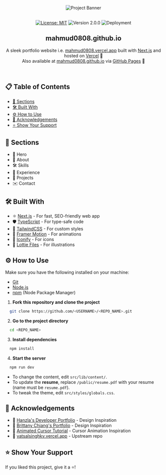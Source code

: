 <div align="center">
  <img src="https://i.postimg.cc/25zdR8ny/Mahmudul-Hasan-Khan-Portfolio.png" alt="Project Banner">
  <br />
  <br />
</div>

<p align="center">
  <a href="https://choosealicense.com/licenses/mit/"><img src="https://img.shields.io/badge/License-MIT-brightgreen?style=for-the-badge&color=1FAD58" alt="License: MIT" /></a>
  <img src="https://img.shields.io/badge/Version-2.0.0-blue?style=for-the-badge&color=35AFF1" alt="Version 2.0.0" />
  <img src="https://img.shields.io/github/actions/workflow/status/Mahmud0808/Mahmud0808.github.io/deploy.yml?branch=main&label=Deployment&style=for-the-badge" alt="Deployment">
</p>

<h2 align="center">mahmud0808.github.io</h2>

<p align="center">
  A sleek portfolio website i.e. <a href="https://mahmud0808.vercel.app" target="_blank">mahmud0808.vercel.app</a> built with <a href="https://nextjs.org/" target="_blank">Next.js</a> and hosted on <a href="https://vercel.com/" target="_blank">Vercel</a> 🌟 <br>
  Also available at <a href="https://mahmud0808.github.io" target="_blank">mahmud0808.github.io</a> via <a href="https://pages.github.com/" target="_blank">GitHub Pages</a> 🚀
</p>

<br>

## 📋 Table of Contents

- [📂 Sections](#-sections)
- [🛠 Built With](#-built-with)
- [⚙️ How to Use](#%EF%B8%8F-how-to-use)
- [🙏 Acknowledgements](#-acknowledgements)
- [⭐️ Show Your Support](#%EF%B8%8F-show-your-support)

## 📂 Sections

- 🚀 Hero
- 👤 About
- 🛠 Skills
- 💼 Experience
- 📁 Projects
- ✉️ Contact

## 🛠 Built With

- ⚛️ [Next.js](https://nextjs.org/) - For fast, SEO-friendly web app
- 🛡 [TypeScript](https://www.typescriptlang.org/) - For type-safe code
- 🎨 [TailwindCSS](https://tailwindcss.com/) - For custom styles
- 🎥 [Framer Motion](https://www.framer.com/motion/) - For animations
- 🌟 [Iconify](https://icon-sets.iconify.design/) - For icons
- 🎨 [Lottie Files](https://lottiefiles.com/) - For illustrations

## ⚙️ How to Use

Make sure you have the following installed on your machine:

- [Git](https://git-scm.com/)
- [Node.js](https://nodejs.org/en)
- [npm](https://www.npmjs.com/) (Node Package Manager)

1. **Fork this repository and clone the project**

```bash
  git clone https://github.com/<USERNAME>/<REPO_NAME>.git
```

2. **Go to the project directory**

```bash
  cd <REPO_NAME>
```

3. **Install dependencies**

```bash
  npm install
```

4. **Start the server**

```bash
  npm run dev
```

- To change the content, edit `src/lib/content/`.
- To update the **resume**, replace `/public/resume.pdf` with your resume (name must be `resume.pdf`).
- To tweak the theme, edit `src/styles/globals.css`.

## 🙏 Acknowledgements

- 🌟 [Hanzla's Developer Portfolio](https://developer-portfolio-1hanzla100.vercel.app/) - Design Inspiration
- 🌟 [Brittany Chiang's Portfolio](https://brittanychiang.com/) - Design Inspiration
- 🌟 [Animated Cursor Tutorial](https://dev.to/andrewchmr/awesome-animated-cursor-with-react-hooks-5ec3) - Cursor Animation Inspiration
- 🌟 [vatsalsinghkv.vercel.app](https://vatsalsinghkv.vercel.app) - Upstream repo

## ⭐️ Show Your Support

If you liked this project, give it a ⭐️!
